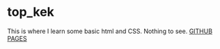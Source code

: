 # top_kek
This is where I learn some basic html and CSS. Nothing to see.
[GITHUB PAGES](https://vstekk.github.io/top_kek/)
